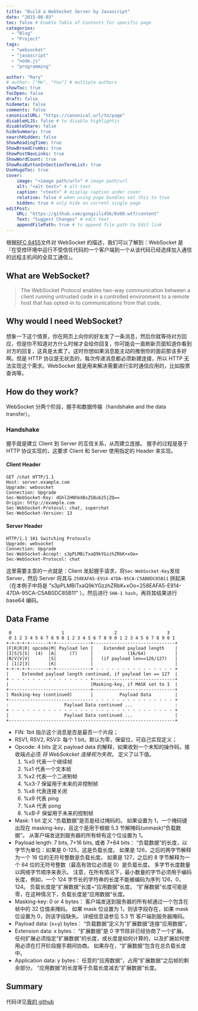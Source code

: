 ```yaml
---
title: "Build a WebSocket Server by Javascript"
date: "2015-08-03"
toc: false # Enable Table of Contents for specific page
categories:
  - "Blog"
  - "Project"
tags:
  - "websocket"
  - "javascript"
  - "node.js"
  - "programming"

author: "Rory"
# author: ["Me", "You"] # multiple authors
showToc: true
TocOpen: false
draft: false
hidemeta: false
comments: false
canonicalURL: "https://canonical.url/to/page"
disableHLJS: false # to disable highlightjs
disableShare: false
hideSummary: true
searchHidden: false
ShowReadingTime: true
ShowBreadCrumbs: true
ShowPostNavLinks: true
ShowWordCount: true
ShowRssButtonInSectionTermList: true
UseHugoToc: true
cover:
    image: "<image path/url>" # image path/url
    alt: "<alt text>" # alt text
    caption: "<text>" # display caption under cover
    relative: false # when using page bundles set this to true
    hidden: true # only hide on current single page
editPost:
    URL: "https://github.com/gongzili456/0x00.wtf/content"
    Text: "Suggest Changes" # edit text
    appendFilePath: true # to append file path to Edit link
---
```


根据[RFC 6455](https://tools.ietf.org/html/rfc6455)文件对 WebSocket 的描述，我们可以了解到：WebSocket 是『在受控环境中运行不受信任代码的一个客户端到一个从该代码已经选择加入通信的远程主机间的全双工通信』。
<!--more-->

## What are WebSocket?

> The WebSocket Protocol enables two-way communication between a client running untrusted code in a controlled environment to a remote host that has opted-in to communications from that code.

## Why would I need WebSocket?

想象一下这个情景，你在网页上向你的好友发了一条消息，然后你就等待对方回应，但是你不知道对方什么时候才会给你回复，你可能会一直刷新页面知道你看到对方的回复，这真是太累了。这时你想如果消息能主动的推倒你的面前那该多好啊。但是 HTTP 协议是无状态的，每次传递消息都必须新建连接，所以 HTTP 无法实现这个需求。WebSocket 就是用来解决需要进行实时通信应用的，比如股票查询等。

## How do they work?

WebSocket 分两个阶段，握手和数据传输（handshake and the data transfer）。

### Handshake

握手就是建立 Client 到 Server 的互信关系，从而建立连接。 握手的过程是基于 HTTP 协议实现的，这要求 Client 和 Server 使用指定的 Header 来实现。

#### Client Header

```
GET /chat HTTP/1.1
Host: server.example.com
Upgrade: websocket
Connection: Upgrade
Sec-WebSocket-Key: dGhlIHNhbXBsZSBub25jZQ==
Origin: http://example.com
Sec-WebSocket-Protocol: chat, superchat
Sec-WebSocket-Version: 13
```

#### Server Header

```
HTTP/1.1 101 Switching Protocols
Upgrade: websocket
Connection: Upgrade
Sec-WebSocket-Accept: s3pPLMBiTxaQ9kYGzzhZRbK+xOo=
Sec-WebSocket-Protocol: chat
```

这里需要主意的一点就是：Client 发起握手请求，将`Sec-WebSocket-Key`发给 Server，然后 Server 将其与 `258EAFA5-E914-47DA-95CA-C5AB0DC85B11` 拼起来（在本例子中将是 "s3pPLMBiTxaQ9kYGzzhZRbK+xOo=258EAFA5-E914-47DA-95CA-C5AB0DC85B11" ）。然后进行 `SHA-1 hash`，再将其结果进行 base64 编码。

## Data Frame

```
 0                   1                   2                   3
 0 1 2 3 4 5 6 7 8 9 0 1 2 3 4 5 6 7 8 9 0 1 2 3 4 5 6 7 8 9 0 1
+-+-+-+-+-------+-+-------------+-------------------------------+
|F|R|R|R| opcode|M| Payload len |    Extended payload length    |
|I|S|S|S|  (4)  |A|     (7)     |             (16/64)           |
|N|V|V|V|       |S|             |   (if payload len==126/127)   |
| |1|2|3|       |K|             |                               |
+-+-+-+-+-------+-+-------------+ - - - - - - - - - - - - - - - +
|     Extended payload length continued, if payload len == 127  |
+ - - - - - - - - - - - - - - - +-------------------------------+
|                               |Masking-key, if MASK set to 1  |
+-------------------------------+-------------------------------+
| Masking-key (continued)       |          Payload Data         |
+-------------------------------- - - - - - - - - - - - - - - - +
:                     Payload Data continued ...                :
+ - - - - - - - - - - - - - - - - - - - - - - - - - - - - - - - +
|                     Payload Data continued ...                |
+---------------------------------------------------------------+
```

- FIN: 1bit 指示这个消息是否是最否一个片段；
- RSV1, RSV2, RSV3: 每个 1 bit。默认为零，保留位，可自己实现定义；
- Opcode: 4 bits 定义 payload data 的解释，如果收到一个未知的操作码，接收端点必须 _将 WebSokcket 连接视为失败_。 定义了以下值。
  1. %x0 代表一个继续帧
  2. %x1 代表一个文本帧
  3. %x2 代表一个二进制帧
  4. %x3-7 保留用于未来的非控制帧
  5. %x8 代表连接关闭
  6. %x9 代表 ping
  7. %xA 代表 pong
  8. %xB-F 保留用于未来的控制帧
- Mask: 1 bit 定义 “负载数据”是否是经过掩码的。 如果设置为 1，一个掩码键出现在 masking-key，且这个是用于根据 5.3 节解掩码(unmask)“负载数据”。 从客户端发送到服务器的所有帧有这个位设置为 1。
- Payload length: 7 bits, 7+16 bits, 或者 7+64 bits： “负载数据”的长度，以字节为单位：如果是 0-125，这是负载长度。 如果是 126，之后的两字节解释为一个 16 位的无符号整数是负载长度。 如果是 127，之后的 8 字节解释为一个 64 位的无符号整数（最高有效位必须是 0）是负载长度。 多字节长度数量以网络字节顺序来表示。 注意，在所有情况下，最小数量的字节必须用于编码长度，例如，一个 124 字节长的字符串的长度不能被编码为序列 126，0，124。 负载长度是“扩展数据”长度+“应用数据”长度。 “扩展数据”长度可能是零，在这种情况下，负载长度是“应用数据”长度。
- Masking-key: 0 or 4 bytes： 客户端发送到服务器的所有帧通过一个包含在帧中的 32 位值来掩码。 如果 mask 位设置为 1，则该字段存在，如果 mask 位设置为 0，则该字段缺失。 详细信息请参见 5.3 节 客户端到服务器掩码。
- Payload data: (x+y) bytes： “负载数据”定义为“扩展数据”连接“应用数据”。
- Extension data: x bytes： “扩展数据”是 0 字节除非已经协商了一个扩展。 任何扩展必须指定“扩展数据”的长度，或长度是如何计算的，以及扩展如何使用必须在打开阶段握手期间协商。 如果存在，“扩展数据”包含在总负载长度中。
- Application data: y bytes： 任意的“应用数据”，占用“扩展数据”之后帧的剩余部分。 “应用数据”的长度等于负载长度减去“扩展数据”长度。

## Summary

代码详见[我的 github](https://github.com/gongzili456/websocket-example/tree/master)
